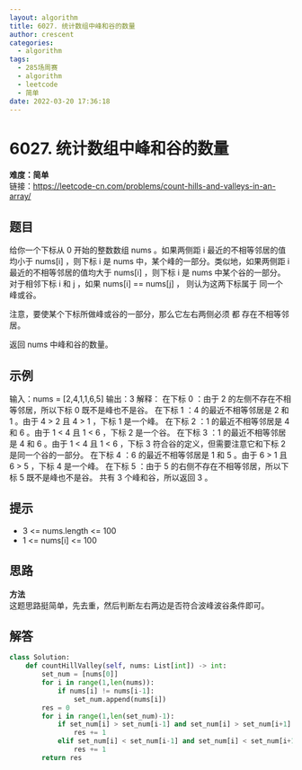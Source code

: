 ```yaml
---
layout: algorithm
title: 6027. 统计数组中峰和谷的数量
author: crescent
categories:
  - algorithm
tags:
  - 285场周赛
  - algorithm
  - leetcode
  - 简单
date: 2022-03-20 17:36:18
---
```

# 6027. 统计数组中峰和谷的数量
**难度：简单**  
链接：https://leetcode-cn.com/problems/count-hills-and-valleys-in-an-array/
## 题目
给你一个下标从 0 开始的整数数组 nums 。如果两侧距 i 最近的不相等邻居的值均小于 nums[i] ，则下标 i 是 nums 中，某个峰的一部分。类似地，如果两侧距 i 最近的不相等邻居的值均大于 nums[i] ，则下标 i 是 nums 中某个谷的一部分。对于相邻下标 i 和 j ，如果 nums[i] == nums[j] ， 则认为这两下标属于 同一个 峰或谷。

注意，要使某个下标所做峰或谷的一部分，那么它左右两侧必须 都 存在不相等邻居。

返回 nums 中峰和谷的数量。


## 示例
输入：nums = [2,4,1,1,6,5]
输出：3
解释：
在下标 0 ：由于 2 的左侧不存在不相等邻居，所以下标 0 既不是峰也不是谷。
在下标 1 ：4 的最近不相等邻居是 2 和 1 。由于 4 > 2 且 4 > 1 ，下标 1 是一个峰。
在下标 2 ：1 的最近不相等邻居是 4 和 6 。由于 1 < 4 且 1 < 6 ，下标 2 是一个谷。
在下标 3 ：1 的最近不相等邻居是 4 和 6 。由于 1 < 4 且 1 < 6 ，下标 3 符合谷的定义，但需要注意它和下标 2 是同一个谷的一部分。
在下标 4 ：6 的最近不相等邻居是 1 和 5 。由于 6 > 1 且 6 > 5 ，下标 4 是一个峰。
在下标 5 ：由于 5 的右侧不存在不相等邻居，所以下标 5 既不是峰也不是谷。
共有 3 个峰和谷，所以返回 3 。


## 提示
+ 3 <= nums.length <= 100
+ 1 <= nums[i] <= 100

## 思路
**方法**  
这题思路挺简单，先去重，然后判断左右两边是否符合波峰波谷条件即可。

## 解答
``` python
class Solution:
    def countHillValley(self, nums: List[int]) -> int:
        set_num = [nums[0]]
        for i in range(1,len(nums)):
            if nums[i] != nums[i-1]:
                set_num.append(nums[i])
        res = 0
        for i in range(1,len(set_num)-1):
            if set_num[i] > set_num[i-1] and set_num[i] > set_num[i+1]:
                res += 1
            elif set_num[i] < set_num[i-1] and set_num[i] < set_num[i+1]:
                res += 1
        return res
```